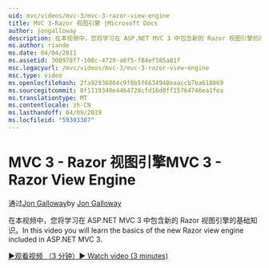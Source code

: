 ```yaml
---
uid: mvc/videos/mvc-3/mvc-3-razor-view-engine
title: MVC 3-Razor 视图引擎 |Microsoft Docs
author: jongalloway
description: 在本视频中，您将学习在 ASP.NET MVC 3 中包含新的 Razor 视图引擎的基础知识。
ms.author: riande
ms.date: 04/04/2011
ms.assetid: 300978f7-108c-4729-a8f5-f84ef585a81f
msc.legacyurl: /mvc/videos/mvc-3/mvc-3-razor-view-engine
msc.type: video
ms.openlocfilehash: 2fa92936804c9f8b5f6634948eaaccb7ba618069
ms.sourcegitcommit: 0f1119340e4464720cfd16d0ff15764746ea1fea
ms.translationtype: MT
ms.contentlocale: zh-CN
ms.lasthandoff: 04/09/2019
ms.locfileid: "59393387"
---
```

# <a name="mvc-3---razor-view-engine"></a><span data-ttu-id="46a52-103">MVC 3 - Razor 视图引擎</span><span class="sxs-lookup"><span data-stu-id="46a52-103">MVC 3 - Razor View Engine</span></span>

<span data-ttu-id="46a52-104">通过[Jon Galloway](https://github.com/jongalloway)</span><span class="sxs-lookup"><span data-stu-id="46a52-104">by [Jon Galloway](https://github.com/jongalloway)</span></span>

<span data-ttu-id="46a52-105">在本视频中，您将学习在 ASP.NET MVC 3 中包含新的 Razor 视图引擎的基础知识。</span><span class="sxs-lookup"><span data-stu-id="46a52-105">In this video you will learn the basics of the new Razor view engine included in ASP.NET MVC 3.</span></span>

[<span data-ttu-id="46a52-106">&#9654;观看视频 （3 分钟）</span><span class="sxs-lookup"><span data-stu-id="46a52-106">&#9654; Watch video (3 minutes)</span></span>](https://channel9.msdn.com/Blogs/ASP-NET-Site-Videos/mvc-3-razor-view-engine)
